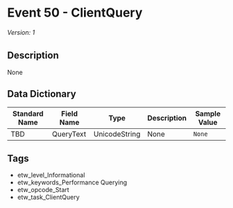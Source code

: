 # Event 50 - ClientQuery
###### Version: 1

## Description
None

## Data Dictionary
|Standard Name|Field Name|Type|Description|Sample Value|
|---|---|---|---|---|
|TBD|QueryText|UnicodeString|None|`None`|

## Tags
* etw_level_Informational
* etw_keywords_Performance Querying
* etw_opcode_Start
* etw_task_ClientQuery
